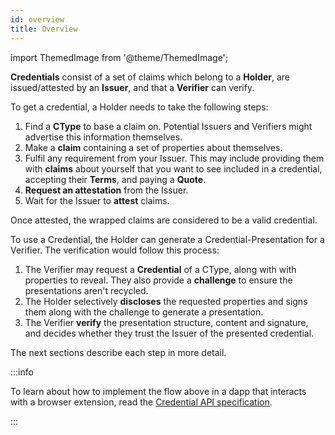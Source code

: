 ```yaml
---
id: overview
title: Overview
---
```


import ThemedImage from '@theme/ThemedImage';

**Credentials** consist of a set of claims which belong to a **Holder**, are issued/attested by an **Issuer**, and that a **Verifier** can verify.

<center>
<ThemedImage
  alt="Credential Overview Diagram"
  sources={{
    light: '/img/concepts/credentials/overview.png',
    dark: '/img/concepts/credentials/overview_dark.png'
  }}
/>
</center>

To get a credential, a Holder needs to take the following steps:

1. Find a **CType** to base a claim on. Potential Issuers and Verifiers might advertise this information themselves.
2. Make a **claim** containing a set of properties about themselves.
2. Fulfil any requirement from your Issuer. This may include providing them with **claims** about yourself that you want to see included in a credential, accepting their **Terms**, and paying a **Quote**.
4. **Request an attestation** from the Issuer.
5. Wait for the Issuer to **attest** claims.

Once attested, the wrapped claims are considered to be a valid credential.

To use a Credential, the Holder can generate a Credential-Presentation for a Verifier.
The verification would follow this process:

1. The Verifier may request a **Credential** of a CType, along with with properties to reveal.
They also provide a **challenge** to ensure the presentations aren't recycled.
2. The Holder selectively **discloses** the requested properties and signs them along with the challenge to generate a presentation.
3. The Verifier **verify** the presentation structure, content and signature, and decides whether they trust the Issuer of the presented credential.

The next sections describe each step in more detail.

:::info

To learn about how to implement the flow above in a dapp that interacts with a browser extension, read the [Credential API specification](https://github.com/KILTprotocol/spec-ext-credential-api).

:::
